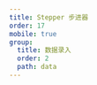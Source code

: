 ```yaml
---
title: Stepper 步进器
order: 17
mobile: true
group:
  title: 数据录入
  order: 2
  path: data
---
```


<code src="../demo/Stepper.tsx"></code>
<API src="../src/Stepper.tsx"></API>
